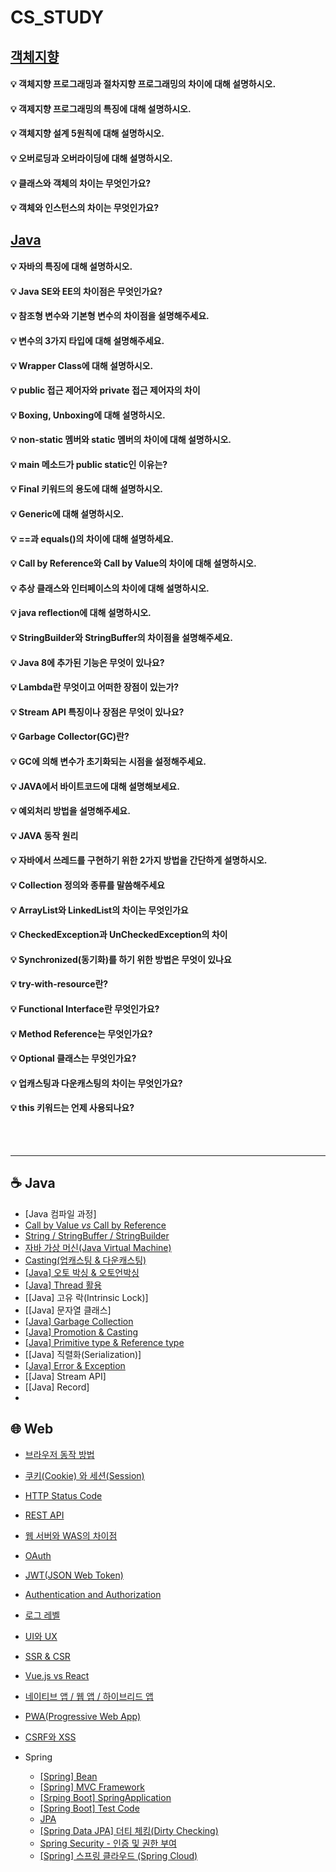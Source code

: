 # CS_STUDY

## [객체지향](#객체지향-1)

#### 💡 객체지향 프로그래밍과 절차지향 프로그래밍의 차이에 대해 설명하시오.

#### 💡 객제지향 프로그래밍의 특징에 대해 설명하시오.

#### 💡 객체지향 설계 5원칙에 대해 설명하시오.

#### 💡 오버로딩과 오버라이딩에 대해 설명하시오.

#### 💡 클래스와 객체의 차이는 무엇인가요?

#### 💡 객체와 인스턴스의 차이는 무엇인가요?

## [Java](#java-1)

#### 💡 자바의 특징에 대해 설명하시오.

#### 💡 Java SE와 EE의 차이점은 무엇인가요?

#### 💡 참조형 변수와 기본형 변수의 차이점을 설명해주세요.

#### 💡 변수의 3가지 타입에 대해 설명해주세요.

#### 💡 Wrapper Class에 대해 설명하시오.

#### 💡 public 접근 제어자와 private 접근 제어자의 차이

#### 💡 Boxing, Unboxing에 대해 설명하시오.

#### 💡 non-static 멤버와 static 멤버의 차이에 대해 설명하시오.

#### 💡 main 메소드가 public static인 이유는?

#### 💡 Final 키워드의 용도에 대해 설명하시오.

#### 💡 Generic에 대해 설명하시오.

#### 💡 ==과 equals()의 차이에 대해 설명하세요.

#### 💡 Call by Reference와 Call by Value의 차이에 대해 설명하시오.

#### 💡 추상 클래스와 인터페이스의 차이에 대해 설명하시오.

#### 💡 java reflection에 대해 설명하시오.

#### 💡 StringBuilder와 StringBuffer의 차이점을 설명해주세요.

#### 💡 Java 8에 추가된 기능은 무엇이 있나요?

#### 💡 Lambda란 무엇이고 어떠한 장점이 있는가?

#### 💡 Stream API 특징이나 장점은 무엇이 있나요?

#### 💡 Garbage Collector(GC)란?

#### 💡 GC에 의해 변수가 초기화되는 시점을 설정해주세요.

#### 💡 JAVA에서 바이트코드에 대해 설명해보세요.

#### 💡 예외처리 방법을 설명해주세요.

#### 💡 JAVA 동작 원리

#### 💡 자바에서 쓰레드를 구현하기 위한 2가지 방법을 간단하게 설명하시오.

#### 💡 Collection 정의와 종류를 말씀해주세요

#### 💡 ArrayList와 LinkedList의 차이는 무엇인가요

#### 💡 CheckedException과 UnCheckedException의 차이

#### 💡 Synchronized(동기화)를 하기 위한 방법은 무엇이 있나요

#### 💡 try-with-resource란?

#### 💡 Functional Interface란 무엇인가요?

#### 💡 Method Reference는 무엇인가요?

#### 💡 Optional 클래스는 무엇인가요?

#### 💡 업캐스팅과 다운캐스팅의 차이는 무엇인가요?

#### 💡 this 키워드는 언제 사용되나요?

</br></br>



<hr>

## ☕️ Java
- [Java 컴파일 과정]
- [Call by Value _vs_ Call by Reference](https://github.com/SanhaJung/CS_STUDY/blob/main/JAVA/Call%20by%20Value%20vs%20Call%20by%20Reference.md)
- [String / StringBuffer / StringBuilder](https://github.com/SanhaJung/CS_STUDY/blob/main/JAVA/String%20:%20StringBuffer%20:%20StringBuilder.md)
- [자바 가상 머신(Java Virtual Machine)](https://github.com/SanhaJung/CS_STUDY/blob/main/JAVA/%EC%9E%90%EB%B0%94%EA%B0%80%EC%83%81%EB%A8%B8%EC%8B%A0(JVM).md)
- [Casting(업캐스팅 & 다운캐스팅)](https://github.com/SanhaJung/CS_STUDY/blob/main/JAVA/Casting.md)
- [[Java] 오토 박싱 & 오토언박싱](https://github.com/SanhaJung/CS_STUDY/blob/main/JAVA/%EC%98%A4%ED%86%A0%EB%B0%95%EC%8B%B1%EA%B3%BC%20%EC%98%A4%ED%86%A0%EC%96%B8%EB%B0%95%EC%8B%B1.md)
- [[Java] Thread 활용](https://github.com/SanhaJung/CS_STUDY/blob/main/JAVA/Thread.md)
- [[Java] 고유 락(Intrinsic Lock)]
- [[Java] 문자열 클래스] 
- [[Java] Garbage Collection](https://github.com/SanhaJung/CS_STUDY/blob/main/JAVA/%EA%B0%80%EB%B9%84%EC%A7%80%EC%BB%AC%EB%A0%89%EC%85%98.md)
- [[Java] Promotion & Casting](https://github.com/SanhaJung/CS_STUDY/blob/main/JAVA/Promotion%EA%B3%BCCating.md)
- [[Java] Primitive type & Reference type](https://github.com/SanhaJung/CS_STUDY/blob/main/JAVA/%EB%8D%B0%EC%9D%B4%ED%84%B0%ED%83%80%EC%9E%85.md)
- [[Java] 직렬화(Serialization)]
- [[Java] Error & Exception](https://github.com/SanhaJung/CS_STUDY/blob/main/JAVA/Error%26Exception.md)
- [[Java] Stream API]
- [[Java] Record]
- 
## 🌐 Web

- [브라우저 동작 방법](https://github.com/SanhaJung/CS_STUDY/blob/main/WEB/%EB%B8%8C%EB%9D%BC%EC%9A%B0%EC%A0%80%20%EB%8F%99%EC%9E%91%20%EB%B0%A9%EB%B2%95.md) 

- [쿠키(Cookie) 와 세션(Session)](https://github.com/SanhaJung/CS_STUDY/blob/main/WEB/%EC%BF%A0%ED%82%A4%EC%99%80%20%EC%84%B8%EC%85%98.md)

- [HTTP Status Code](https://github.com/SanhaJung/CS_STUDY/blob/main/WEB/HTTP%20%EC%83%81%ED%83%9C%EC%BD%94%EB%93%9C.md)

- [REST API](https://github.com/SanhaJung/CS_STUDY/blob/main/WEB/RestAPI.md)

- [웹 서버와 WAS의 차이점](https://github.com/SanhaJung/CS_STUDY/blob/main/WEB/%EC%9B%B9%20%EC%84%9C%EB%B2%84%EC%99%80%20WAS%EC%9D%98%20%EC%B0%A8%EC%9D%B4%EC%A0%90.md)

- [OAuth](https://github.com/SanhaJung/CS_STUDY/blob/main/WEB/OAuth.md)

- [JWT(JSON Web Token)](https://github.com/SanhaJung/CS_STUDY/blob/main/WEB/JWT.md)

- [Authentication and Authorization](https://github.com/SanhaJung/CS_STUDY/blob/main/WEB/Authentication%20and%20Authorization.md)

- [로그 레벨](https://github.com/SanhaJung/CS_STUDY/blob/main/WEB/%EB%A1%9C%EA%B7%B8%20%EB%A0%88%EB%B2%A8.md)

- [UI와 UX](https://github.com/SanhaJung/CS_STUDY/blob/main/WEB/UI%EC%99%80UX.md)

- [SSR & CSR](https://github.com/SanhaJung/CS_STUDY/blob/main/WEB/SSR%26CSR.md)

- [Vue.js vs React](https://github.com/SanhaJung/CS_STUDY/blob/main/WEB/Vue.js%20vs%20React.md)

- [네이티브 앱 / 웹 앱 / 하이브리드 앱](https://github.com/SanhaJung/CS_STUDY/blob/main/WEB/%EB%84%A4%EC%9D%B4%ED%8B%B0%EB%B8%8C%EC%95%B1%20%EC%9B%B9%EC%95%B1%20%ED%95%98%EC%9D%B4%EB%B8%8C%EB%A6%AC%EB%93%9C%EC%95%B1%20.md)

- [PWA(Progressive Web App)](https://github.com/SanhaJung/CS_STUDY/blob/main/WEB/PWA.md)

- [CSRF와 XSS](https://github.com/SanhaJung/CS_STUDY/blob/main/WEB/CSRF%EC%99%80%20XSS.md)

- Spring
    * [[Spring] Bean](https://github.com/SanhaJung/CS_STUDY/blob/main/WEB/Bean.md)
    * [[Spring] MVC Framework](https://github.com/SanhaJung/CS_STUDY/blob/main/WEB/Spring%20MVC%20Framework.md) 
    * [[Srping Boot] SpringApplication](https://github.com/SanhaJung/CS_STUDY/blob/main/WEB/%5BSpring%20Boot%5D%20SpringApplication.md)
    * [[Spring Boot] Test Code](https://github.com/SanhaJung/CS_STUDY/blob/main/WEB/%5BSpring%20Boot%5D%20%20%ED%85%8C%EC%8A%A4%ED%8A%B8%20%EC%BD%94%EB%93%9C%20%EC%9E%91%EC%84%B1.md)
    * [JPA](https://github.com/SanhaJung/CS_STUDY/blob/main/WEB/JPA.md)
    * [[Spring Data JPA] 더티 체킹(Dirty Checking)](https://github.com/SanhaJung/CS_STUDY/blob/main/WEB/Dirty%20Checking.md)
    * [Spring Security - 인증 및 권한 부여](https://github.com/SanhaJung/CS_STUDY/blob/main/WEB/Spring%20Security%20-%20%EC%9D%B8%EC%A6%9D%20%EB%B0%8F%20%EA%B6%8C%ED%95%9C%20%EB%B6%80%EC%97%AC.md)
    * [[Spring] 스프링 클라우드 (Spring Cloud)](https://github.com/SanhaJung/CS_STUDY/blob/main/WEB/SpringCloud.md)


